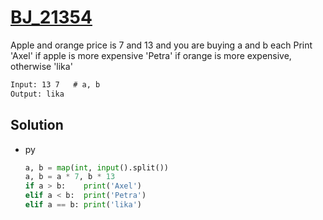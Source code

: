 # [BJ_21354](https://acmicpc.net/problem/21354)

Apple and orange price is 7 and 13 and you are buying a and b each
Print 'Axel' if apple is more expensive 'Petra' if orange is more expensive, otherwise 'lika'

```txt
Input: 13 7   # a, b
Output: lika
```

## Solution

* py

  ```py
  a, b = map(int, input().split())
  a, b = a * 7, b * 13
  if a > b:    print('Axel')
  elif a < b:  print('Petra')
  elif a == b: print('lika')
  ```
